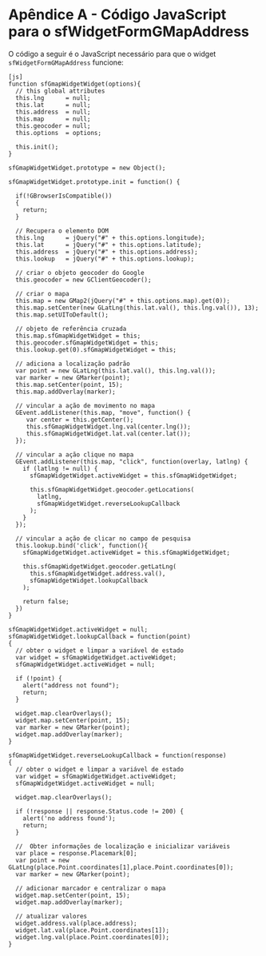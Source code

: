 Apêndice A - Código JavaScript para o sfWidgetFormGMapAddress
========================================================

O código a seguir é o JavaScript necessário para que o widget `sfWidgetFormGMapAddress` funcione:

    [js]
    function sfGmapWidgetWidget(options){
      // this global attributes
      this.lng      = null;
      this.lat      = null;
      this.address  = null;
      this.map      = null;
      this.geocoder = null;
      this.options  = options;

      this.init();
    }

    sfGmapWidgetWidget.prototype = new Object();

    sfGmapWidgetWidget.prototype.init = function() {

      if(!GBrowserIsCompatible())
      {
        return;
      }

      // Recupera o elemento DOM
      this.lng      = jQuery("#" + this.options.longitude);
      this.lat      = jQuery("#" + this.options.latitude);
      this.address  = jQuery("#" + this.options.address);
      this.lookup   = jQuery("#" + this.options.lookup);

      // criar o objeto geocoder do Google
      this.geocoder = new GClientGeocoder();

      // criar o mapa
      this.map = new GMap2(jQuery("#" + this.options.map).get(0));
      this.map.setCenter(new GLatLng(this.lat.val(), this.lng.val()), 13);
      this.map.setUIToDefault();

      // objeto de referência cruzada
      this.map.sfGmapWidgetWidget = this;
      this.geocoder.sfGmapWidgetWidget = this;
      this.lookup.get(0).sfGmapWidgetWidget = this;

      // adiciona a localização padrão
      var point = new GLatLng(this.lat.val(), this.lng.val());
      var marker = new GMarker(point);
      this.map.setCenter(point, 15);
      this.map.addOverlay(marker);

      // vincular a ação de movimento no mapa
      GEvent.addListener(this.map, "move", function() {
         var center = this.getCenter();
         this.sfGmapWidgetWidget.lng.val(center.lng());
         this.sfGmapWidgetWidget.lat.val(center.lat());
      });

      // vincular a ação clique no mapa
      GEvent.addListener(this.map, "click", function(overlay, latlng) {
        if (latlng != null) {
          sfGmapWidgetWidget.activeWidget = this.sfGmapWidgetWidget;

          this.sfGmapWidgetWidget.geocoder.getLocations(
            latlng,
            sfGmapWidgetWidget.reverseLookupCallback
          );
        }
      });

      // vincular a ação de clicar no campo de pesquisa
      this.lookup.bind('click', function(){
        sfGmapWidgetWidget.activeWidget = this.sfGmapWidgetWidget;

        this.sfGmapWidgetWidget.geocoder.getLatLng(
          this.sfGmapWidgetWidget.address.val(),
          sfGmapWidgetWidget.lookupCallback
        );

        return false;
      })
    }

    sfGmapWidgetWidget.activeWidget = null;
    sfGmapWidgetWidget.lookupCallback = function(point)
    {
      // obter o widget e limpar a variável de estado
      var widget = sfGmapWidgetWidget.activeWidget;
      sfGmapWidgetWidget.activeWidget = null;

      if (!point) {
        alert("address not found");
        return;
      }

      widget.map.clearOverlays();
      widget.map.setCenter(point, 15);
      var marker = new GMarker(point);
      widget.map.addOverlay(marker);
    }

    sfGmapWidgetWidget.reverseLookupCallback = function(response)
    {
      // obter o widget e limpar a variável de estado
      var widget = sfGmapWidgetWidget.activeWidget;
      sfGmapWidgetWidget.activeWidget = null;

      widget.map.clearOverlays();

      if (!response || response.Status.code != 200) {
        alert('no address found');
        return;
      }

      //  Obter informações de localização e inicializar variáveis
      var place = response.Placemark[0];
      var point = new GLatLng(place.Point.coordinates[1],place.Point.coordinates[0]);
      var marker = new GMarker(point);

      // adicionar marcador e centralizar o mapa
      widget.map.setCenter(point, 15);
      widget.map.addOverlay(marker);

      // atualizar valores
      widget.address.val(place.address);
      widget.lat.val(place.Point.coordinates[1]);
      widget.lng.val(place.Point.coordinates[0]);
    }
